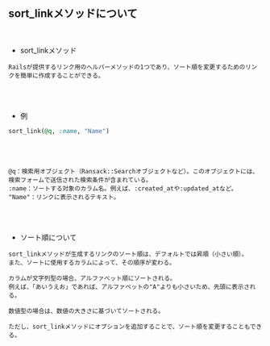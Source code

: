 ## sort_linkメソッドについて 
<br>

- sort_linkメソッド 
```
Railsが提供するリンク用のヘルパーメソッドの1つであり、ソート順を変更するためのリンクを簡単に作成することができる。
```
<br>
<br>

- 例  
```rb
sort_link(@q, :name, "Name")
```
<br>
<br>

```
@q：検索用オブジェクト（Ransack::Searchオブジェクトなど）。このオブジェクトには、検索フォームで送信された検索条件が含まれている。
:name：ソートする対象のカラム名。例えば、:created_atや:updated_atなど。
"Name"：リンクに表示されるテキスト。
```
<br>
<br>

- ソート順について  
```
sort_linkメソッドが生成するリンクのソート順は、デフォルトでは昇順（小さい順）。
また、ソートに使用するカラムによって、その順序が変わる。

カラムが文字列型の場合、アルファベット順にソートされる。
例えば、「あいうえお」であれば、アルファベットの"A"よりも小さいため、先頭に表示される。

数値型の場合は、数値の大きさに基づいてソートされる。

ただし、sort_linkメソッドにオプションを追加することで、ソート順を変更することもできる。
```